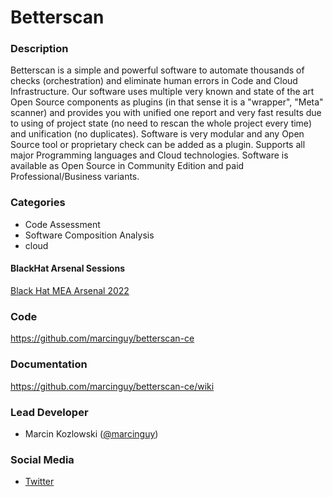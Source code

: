# Betterscan

### Description
Betterscan is a simple and powerful software to automate thousands of checks (orchestration) and eliminate human errors in Code and Cloud Infrastructure. Our software uses multiple very known and state of the art Open Source components as plugins (in that sense it is a "wrapper", "Meta" scanner) and provides you with unified one report and very fast results due to using of project state (no need to rescan the whole project every time) and unification (no duplicates). Software is very modular and any Open Source tool or proprietary check can be added as a plugin. Supports all major Programming languages and Cloud technologies. Software is available as Open Source in Community Edition and paid Professional/Business variants.


### Categories
* Code Assessment
* Software Composition Analysis
* cloud


#### BlackHat Arsenal Sessions

[Black Hat MEA Arsenal 2022](https://blackhatmea.com/blackhat-arsenal)

              
### Code
https://github.com/marcinguy/betterscan-ce

### Documentation
https://github.com/marcinguy/betterscan-ce/wiki

### Lead Developer
* Marcin Kozlowski ([@marcinguy](https://twitter.com/marcinguy))

### Social Media 
* [Twitter](https://twitter.com/betterscan)
